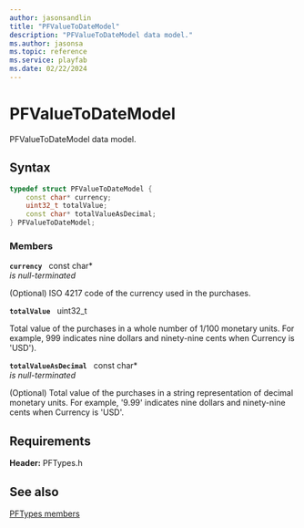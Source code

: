 ```yaml
---
author: jasonsandlin
title: "PFValueToDateModel"
description: "PFValueToDateModel data model."
ms.author: jasonsa
ms.topic: reference
ms.service: playfab
ms.date: 02/22/2024
---
```


# PFValueToDateModel  

PFValueToDateModel data model.  

## Syntax  
  
```cpp
typedef struct PFValueToDateModel {  
    const char* currency;  
    uint32_t totalValue;  
    const char* totalValueAsDecimal;  
} PFValueToDateModel;  
```
  
### Members  
  
**`currency`** &nbsp; const char*  
*is null-terminated*  
  
(Optional) ISO 4217 code of the currency used in the purchases.
  
**`totalValue`** &nbsp; uint32_t  
  
Total value of the purchases in a whole number of 1/100 monetary units. For example, 999 indicates nine dollars and ninety-nine cents when Currency is 'USD').
  
**`totalValueAsDecimal`** &nbsp; const char*  
*is null-terminated*  
  
(Optional) Total value of the purchases in a string representation of decimal monetary units. For example, '9.99' indicates nine dollars and ninety-nine cents when Currency is 'USD'.
  
  
## Requirements  
  
**Header:** PFTypes.h
  
## See also  
[PFTypes members](../pftypes_members.md)  

  
  

